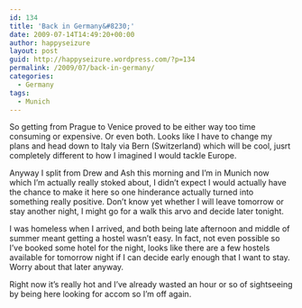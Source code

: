 ```yaml
---
id: 134
title: 'Back in Germany&#8230;'
date: 2009-07-14T14:49:20+00:00
author: happyseizure
layout: post
guid: http://happyseizure.wordpress.com/?p=134
permalink: /2009/07/back-in-germany/
categories:
  - Germany
tags:
  - Munich
---
```

So getting from Prague to Venice proved to be either way too time consuming or expensive. Or even both. Looks like I have to change my plans and head down to Italy via Bern (Switzerland) which will be cool, jusrt completely different to how I imagined I would tackle Europe.

Anyway I split from Drew and Ash this morning and I&#8217;m in Munich now which I&#8217;m actually really stoked about, I didn&#8217;t expect I would actually have the chance to make it here so one hinderance actually turned into something really positive. Don&#8217;t know yet whether I will leave tomorrow or stay another night, I might go for a walk this arvo and decide later tonight.

I was homeless when I arrived, and both being late afternoon and middle of summer meant getting a hostel wasn&#8217;t easy. In fact, not even possible so I&#8217;ve booked some hotel for the night, looks like there are a few hostels available for tomorrow night if I can decide early enough that I want to stay. Worry about that later anyway.

Right now it&#8217;s really hot and I&#8217;ve already wasted an hour or so of sightseeing by being here looking for accom so I&#8217;m off again.